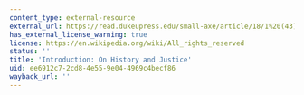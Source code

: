 ```yaml
---
content_type: external-resource
external_url: https://read.dukeupress.edu/small-axe/article/18/1%20(43)/1/33317/Introduction-On-History-and-Justice
has_external_license_warning: true
license: https://en.wikipedia.org/wiki/All_rights_reserved
status: ''
title: 'Introduction: On History and Justice'
uid: ee6912c7-2cd8-4e55-9e04-4969c4becf86
wayback_url: ''
---
```

